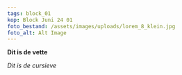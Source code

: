 ```yaml
---
tags: block_01
kop: Block Juni 24 01
foto_bestand: /assets/images/uploads/lorem_8_klein.jpg
foto_alt: Alt Image
---
```

**Dit is de vette**

*Dit is de cursieve*